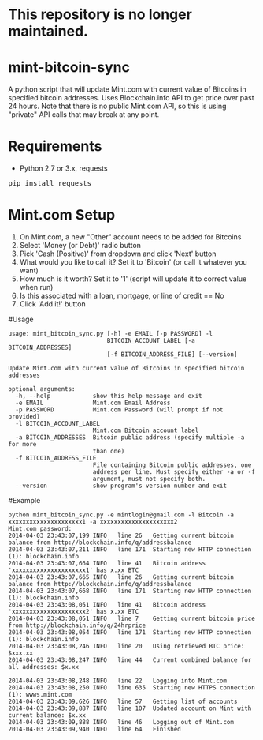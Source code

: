 # This repository is no longer maintained.

# mint-bitcoin-sync
A python script that will update Mint.com with current value of Bitcoins in specified bitcoin addresses. Uses
Blockchain.info API to get price over past 24 hours. Note that there is no public Mint.com API, so this is using
"private" API calls that may break at any point.

# Requirements
* Python 2.7 or 3.x, requests
<pre>
pip install requests
</pre>

# Mint.com Setup
1. On Mint.com, a new "Other" account needs to be added for Bitcoins 
2. Select 'Money (or Debt)' radio button
3. Pick 'Cash (Positive)' from dropdown and click 'Next' button
4. What would you like to call it? Set it to 'Bitcoin' (or call it whatever you want)
5. How much is it worth? Set it to '1' (script will update it to correct value when run)
6. Is this associated with a loan, mortgage, or line of credit == No
7. Click 'Add it!' button

#Usage
```
usage: mint_bitcoin_sync.py [-h] -e EMAIL [-p PASSWORD] -l
                            BITCOIN_ACCOUNT_LABEL [-a BITCOIN_ADDRESSES]
                            [-f BITCOIN_ADDRESS_FILE] [--version]

Update Mint.com with current value of Bitcoins in specified bitcoin addresses

optional arguments:
  -h, --help            show this help message and exit
  -e EMAIL              Mint.com Email Address
  -p PASSWORD           Mint.com Password (will prompt if not provided)
  -l BITCOIN_ACCOUNT_LABEL
                        Mint.com Bitcoin account label
  -a BITCOIN_ADDRESSES  Bitcoin public address (specify multiple -a for more
                        than one)
  -f BITCOIN_ADDRESS_FILE
                        File containing Bitcoin public addresses, one
                        address per line. Must specify either -a or -f 
                        argument, must not specify both.
  --version             show program's version number and exit

```
#Example
```
python mint_bitcoin_sync.py -e mintlogin@gmail.com -l Bitcoin -a xxxxxxxxxxxxxxxxxxxxx1 -a xxxxxxxxxxxxxxxxxxxxx2
Mint.com password:
2014-04-03 23:43:07,199 INFO   line 26   Getting current bitcoin balance from http://blockchain.info/q/addressbalance
2014-04-03 23:43:07,211 INFO   line 171  Starting new HTTP connection (1): blockchain.info
2014-04-03 23:43:07,664 INFO   line 41   Bitcoin address 'xxxxxxxxxxxxxxxxxxxxx1' has x.xx BTC
2014-04-03 23:43:07,665 INFO   line 26   Getting current bitcoin balance from http://blockchain.info/q/addressbalance
2014-04-03 23:43:07,668 INFO   line 171  Starting new HTTP connection (1): blockchain.info
2014-04-03 23:43:08,051 INFO   line 41   Bitcoin address 'xxxxxxxxxxxxxxxxxxxxx2' has x.xx BTC
2014-04-03 23:43:08,051 INFO   line 7    Getting current bitcoin price from http://blockchain.info/q/24hrprice
2014-04-03 23:43:08,054 INFO   line 171  Starting new HTTP connection (1): blockchain.info
2014-04-03 23:43:08,246 INFO   line 20   Using retrieved BTC price: $xxx.xx
2014-04-03 23:43:08,247 INFO   line 44   Current combined balance for all addresses: $x.xx

2014-04-03 23:43:08,248 INFO   line 22   Logging into Mint.com
2014-04-03 23:43:08,250 INFO   line 635  Starting new HTTPS connection (1): wwws.mint.com
2014-04-03 23:43:09,626 INFO   line 57   Getting list of accounts
2014-04-03 23:43:09,887 INFO   line 107  Updated account on Mint with current balance: $x.xx
2014-04-03 23:43:09,888 INFO   line 46   Logging out of Mint.com
2014-04-03 23:43:09,940 INFO   line 64   Finished
```
